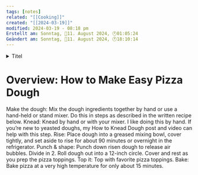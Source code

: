 ```yaml
---
tags: [notes]
related: "[[Cooking]]"
created: "[[2024-03-19]]"
modified: 2024-03-19 - 08:18 pm
Erstellt am: Sonntag, 📅11. August 2024, 🕐01:05:24
Geändert am: Sonntag, 📅11. August 2024, 🕐18:10:14
---
```


<details>
<summary>Titel</summary>
<br>
Titel
dfsa
dsaf
</details>

# Overview: How to Make Easy Pizza Dough

Make the dough: Mix the dough ingredients together by hand or use a hand-held or stand mixer. Do this in steps as described in the written recipe below.
Knead: Knead by hand or with your mixer. I like doing this by hand. If you’re new to yeasted doughs, my How to Knead Dough post and video can help with this step.
Rise: Place dough into a greased mixing bowl, cover tightly, and set aside to rise for about 90 minutes or overnight in the refrigerator.
Punch & shape: Punch down risen dough to release air bubbles. Divide in 2. Roll dough out into a 12-inch circle. Cover and rest as you prep the pizza toppings.
Top it: Top with favorite pizza toppings.
Bake: Bake pizza at a very high temperature for only about 15 minutes.